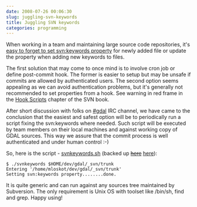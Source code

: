 ```yaml
---
date: 2008-07-26 00:06:30
slug: juggling-svn-keywords
title: Juggling SVN keywords
categories: programming
---
```


When working in a team and maintaining large source code repositories, it's [easy to forget to set svn:keywords property](http://trac.osgeo.org/gdal/ticket/1998) for newly added file or update the property when adding new keywords to files.





The first solution that may come to once mind is to involve cron job or define post-commit hook. The former is easier to setup but may be unsafe if commits are allowed by authenticated users. The second option seems appealing as we can avoid authentication problems, but it's generally not recommended to set properties from a hook. See warning in red frame in the [Hook Scripts](http://svnbook.red-bean.com/en/1.1/ch05s02.html#svn-ch-5-sect-2.1) chapter of the SVN book.





After short discussion with folks on [#gdal](http://www.gdal.org/) IRC channel, we have came to the conclusion that the easiest and safest option will be to periodically run a script fixing the svn:keywords where needed. Such script will be executed by team members on their local machines and against working copy of GDAL sources. This way we assure that the commit process is well authenticated and under human control :-)





So, here is the script - [svnkeywords.sh](http://trac.osgeo.org/gdal/attachment/ticket/1998/svnkeywords.sh) (backed up <del>[here](http://mloskot.devjavu.com/browser/scripts/svnkeywords.sh)</del> [here](http://github.com/mloskot/workshop/tree/master/scripts/)):





    
    $ ./svnkeywords $HOME/dev/gdal/_svn/trunk
    Entering '/home/mloskot/dev/gdal/_svn/trunk'
    Setting svn:keywords property........done.





It is quite generic and can run against any sources tree maintained by Subversion. The only requirement is Unix OS with toolset like /bin/sh, find and grep. Happy using!
